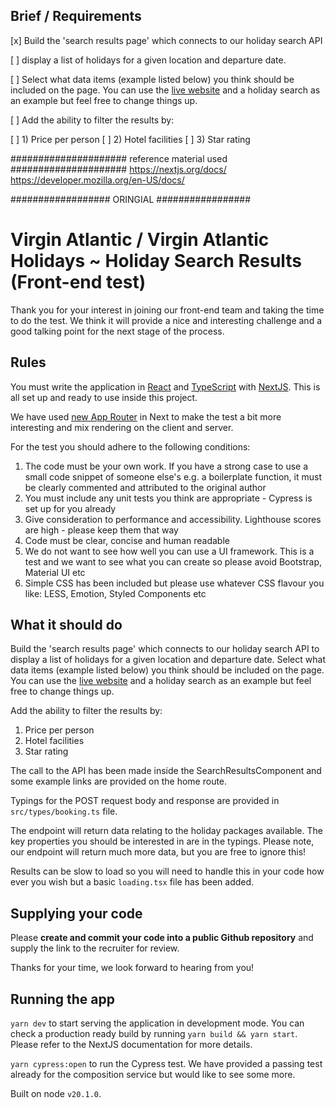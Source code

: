 ## Brief / Requirements
[x] Build the 'search results page' which connects to our holiday search API 



[ ] display a list of holidays for a given location and departure date. 






[ ] Select what data items (example listed below) you think should be included on the page. You can use the [live website](https://www.virginholidays.co.uk) and a holiday search as an example but feel free to change things up. 

[ ] Add the ability to filter the results by:

[ ] 1) Price per person
[ ] 2) Hotel facilities 
[ ] 3) Star rating




##################### reference material used #####################
https://nextjs.org/docs/
https://developer.mozilla.org/en-US/docs/



################## ORINGIAL #################

# Virgin Atlantic / Virgin Atlantic Holidays ~ Holiday Search Results (Front-end test)

Thank you for your interest in joining our front-end team and taking the time to do the test. We think it will provide a nice and interesting challenge and a good talking point for the next stage of the process.

## Rules
You must write the application in [React](https://react.dev/) and [TypeScript](https://www.typescriptlang.org/) with [NextJS](https://nextjs.org/). This is all set up and ready to use inside this project.

We have used [new App Router](https://nextjs.org/docs/app/building-your-application/routing) in Next to make the test a bit more interesting and mix rendering on the client and server.

For the test you should adhere to the following conditions:

1) The code must be your own work. If you have a strong case to use a small code snippet of someone else's e.g. a
boilerplate function, it must be clearly commented and attributed to the original author
1) You must include any unit tests you think are appropriate - Cypress is set up for you already
1) Give consideration to performance and accessibility. Lighthouse scores are high - please keep them that way
1) Code must be clear, concise and human readable
1) We do not want to see how well you can use a UI framework. This is a test and we want to see what you can create so please avoid Bootstrap, Material UI etc
1) Simple CSS has been included but please use whatever CSS flavour you like: LESS, Emotion, Styled Components etc

## What it should do
Build the 'search results page' which connects to our holiday search API to display a list of holidays for a given location and departure date. Select what data items (example listed below) you think should be included on the page. You can use the [live website](https://www.virginholidays.co.uk) and a holiday search as an example but feel free to change things up. 

Add the ability to filter the results by:

1) Price per person
1) Hotel facilities 
1) Star rating

The call to the API has been made inside the SearchResultsComponent and some example links are provided on the home route.

Typings for the POST request body and response are provided in `src/types/booking.ts` file.

The endpoint will return data relating to the holiday packages available. The key properties you should be interested in are in the typings. Please note, our endpoint will return much more data, but you are free to ignore this!

Results can be slow to load so you will need to handle this in your code how ever you wish but a basic `loading.tsx` file has been added.

## Supplying your code
Please **create and commit your code into a public Github repository** and supply the link to the recruiter for review.

Thanks for your time, we look forward to hearing from you!

## Running the app

`yarn dev` to start serving the application in development mode. You can check a production ready build by running `yarn build && yarn start`. Please refer to the NextJS documentation for more details.

`yarn cypress:open` to run the Cypress test. We have provided a passing test already for the composition service but would like to see some more.

Built on node `v20.1.0`.
